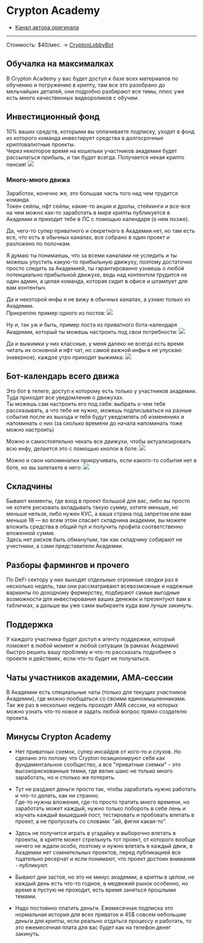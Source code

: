# Crypton Academy
- [Канал автора оригинала](https://t.me/greezblog)
---
Стоимость: $40/мес.
-> [CryptonLobbyBot](https://t.me/CryptonLobbyBot)

## Обучалка на максималках
В Crypton Academy у вас будет доступ к базе всех материалов по обучению и погружению в крипту, там все это разобрано до мельчайших деталей, они подробно разбирают все темы, плюс уже есть много качественных видеороликов с обучем.

## Инвестиционный фонд
10% ваших средств, которыми вы оплачиваете подписку, уходят в фонд из которого команда инвестирует средства в долгосрочные криптовалютные проекты.  
Через некоторое время на кошельки участников академии будет рассылаться прибыль, и так будет всегда. Получается некая крипто пенсия!
![](https://cdn-images-1.medium.com/max/800/1*gLScKxzJ8PCujRScpkfSIQ.png)


### Много-много движа
Заработок, конечно же, это большая часть того над чем трудится команда.  
Токен сейлы, нфт сейлы, какие-то акции и дропы, стейкинги и все-все на чем можно как-то заработать в мире крипты публикуется в Академии и приходит тебе в ЛС с помощью календаря (о нем позже).

Да, чего-то супер приватного и секретного в Академии нет, но там есть все, что есть в обычных каналах, все собрано в один проект и разложено по полочкам.

Я думаю ты понимаешь, что за всеми каналами не уследить и ты можешь упустить какую-то прибыльную движуху, поэтому достаточно просто следить за Академией, ты гарантированно узнаешь о любой потенциально прибыльной движухе, ведь над контентом трудится не один админ, а целая команда, которая сидит в офисе и штампует для вам контентыч.

Да и некоторой инфы я не вижу в обычных каналах, а узнаю только из Академии.  
Прикреплю пример одного из постов:
![](https://cdn-images-1.medium.com/max/800/1*LZ6akeLiGSGU0C7qG3qdTQ.png)

Ну и, так уж и быть, пример поста из приватного бота-календаря Академии, который ты можешь настроить под свои потребности:
![](https://cdn-images-1.medium.com/max/800/1*wli47TiBs81wcDxgRMdxVw.png)

Да и выжимки у них классные, у меня далеко не всегда есть время читать их основной и нфт чат, но самой важной инфы я не упускаю (наверное), каждое утро приходит выжимка:
![](https://cdn-images-1.medium.com/max/800/1*nkjWr-dL-CC1Ut3ni0HlUg.png)

## Бот-календарь всего движа
Это бот в телеге, доступ к которому есть только у участников академии.  
Туда приходят все уведомления о движухах.  
Ты можешь сам настроить его под себя: выбрать о чем тебе рассказывать, а что тебе не нужно, можешь подписываться на разные события после их выхода и тебя будут уведомлять об изменениях и напоминать о них (за сколько времени до начала напоминать тоже можно настроить)

Можно и самостоятельно чекать все движухи, чтобы актуализировать всю инфу, делается это с помощью кнопок в боте:
![](https://cdn-images-1.medium.com/max/800/1*BvvRNClFxNIGmoncZRSQdw.png)

Можно и свои напоминалки прикручивать, если какого-то события нет в боте, но вы залетаете в него:
![](https://cdn-images-1.medium.com/max/800/1*HuETf7YQ4UfRRbcjlxvQeg.png)

## Складчины
Бывают моменты, где вход в проект большой для вас, либо вы просто не хотите рисковать вкладывать такую сумму, хотите меньше, но меньше нельзя, либо нужен КУС, а ваша страна под запретом или вам меньше 18 — во всем этом спасает складчина академии, вы можете вложить средства в общий пул и получить профита соответственно вложенной сумме.  
Здесь нет рисков быть обманутым, так как складчину собирают не учестники, а сами представители Академии.

## Разборы фармингов и прочего
По DeFi сектору у них выходят отдельные огромные сводки раз в несколько недель, там они рассматривают всевозможные и надежные варианты по доходному фермерству, подбирают самые выгодные возможности для инвестирования ваших денежек и презентуют вам в табличках, а дальше вы уже сами выбираете куда вам лучше закинуть.


## Поддержка
У каждого участника будет доступ к агенту поддержки, который поможет в любой момент и любой ситуации (в рамках Академии) быстро решить вашу проблему и что-то рассказать подробнее о проекте и действиях, если что-то будет не получаться.

## Чаты участников академии, АМА-сессии
В Академии есть специальные чаты (только для текущих участников Академии), где можно пообщаться со своими единомышленниками.  
Так же раз в несколько недель проходят АМА сессии, на которых можно узнать что-то новое и задать любой вопрос прямо создателю проекта.

## Минусы Crypton Academy
- Нет приватных схемок, супер инсайдов от кого-то и слухов. Но сделано это потому что Crypton позиционируют себя как фундаментальное сообщество, а все "приватные схемки" - это высокорискованные темки, где велик шанс не только много заработать, но и столько же потерять.

- Тут не раздают деньги просто так, чтобы заработать нужно работать и что-то делать, как ни странно.  
Где-то нужны вложения, где-то просто тратить много времени, но заработать может каждый, нужно только побороть в себе лень и изучать каждый вышедший пост, тестировать и пробовать влетать в проект, а не пропускать со словами: "ай, фигня какая-то".

- Здесь не получится играть в угадайку и выборочно влетать в проекты, в крипте может стрельнуть тот проект, от которого вообще ничего не ждали особо, поэтому и нужно влетать в каждый движ, в Академии нет сомнительных проектов, перед публикацией все тщательно ресерчат и если понимают, что проект достоин внимания - публикуют.

- Бывают дни застоя, но это не минус академии, а крипты в целом, не каждый день есть что-то годное, в медвежий рынок особенно, но время в пустую не проходит, есть время заняться прошлыми темами.

- Надо постоянно платить деньги. Ежемесячная подписка это нормальная история для всех приваток и 45$ совсем небольшие деньги для крипты, если реально отдаться процессу и работать, то это ежемесячная плата для вас будет как на телефон денег закинуть.